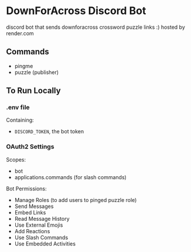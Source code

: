 # DownForAcross Discord Bot
discord bot that sends downforacross crossword puzzle links :) 
hosted by render.com

## Commands
- pingme
- puzzle (publisher)

## To Run Locally
### .env file 
Containing:
- `DISCORD_TOKEN`, the bot token

### OAuth2 Settings
Scopes:
- bot
- applications.commands (for slash commands)

Bot Permissions:
- Manage Roles (to add users to pinged puzzle role)
- Send Messages
- Embed Links
- Read Message History
- Use External Emojis
- Add Reactions
- Use Slash Commands
- Use Embedded Activities
